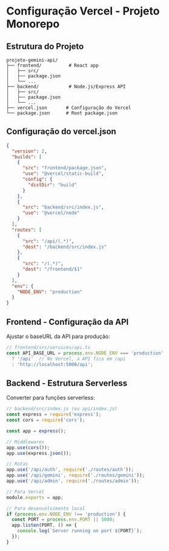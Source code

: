 # Configuração Vercel - Projeto Monorepo

## Estrutura do Projeto
```
projeto-gemini-api/
├── frontend/          # React app
│   ├── src/
│   ├── package.json
│   └── ...
├── backend/           # Node.js/Express API
│   ├── src/
│   ├── package.json
│   └── ...
├── vercel.json       # Configuração do Vercel
└── package.json      # Root package.json
```

## Configuração do vercel.json

```json
{
  "version": 2,
  "builds": [
    {
      "src": "frontend/package.json",
      "use": "@vercel/static-build",
      "config": {
        "distDir": "build"
      }
    },
    {
      "src": "backend/src/index.js",
      "use": "@vercel/node"
    }
  ],
  "routes": [
    {
      "src": "/api/(.*)",
      "dest": "/backend/src/index.js"
    },
    {
      "src": "/(.*)",
      "dest": "/frontend/$1"
    }
  ],
  "env": {
    "NODE_ENV": "production"
  }
}
```

## Frontend - Configuração da API

Ajustar o baseURL da API para produção:

```typescript
// frontend/src/services/api.ts
const API_BASE_URL = process.env.NODE_ENV === 'production' 
  ? '/api'  // No Vercel, a API fica em /api
  : 'http://localhost:5000/api';
```

## Backend - Estrutura Serverless

Converter para funções serverless:

```javascript
// backend/src/index.js (ou api/index.js)
const express = require('express');
const cors = require('cors');

const app = express();

// Middlewares
app.use(cors());
app.use(express.json());

// Rotas
app.use('/api/auth', require('./routes/auth'));
app.use('/api/gemini', require('./routes/gemini'));
app.use('/api/admin', require('./routes/admin'));

// Para Vercel
module.exports = app;

// Para desenvolvimento local
if (process.env.NODE_ENV !== 'production') {
  const PORT = process.env.PORT || 5000;
  app.listen(PORT, () => {
    console.log(`Server running on port ${PORT}`);
  });
}
```

